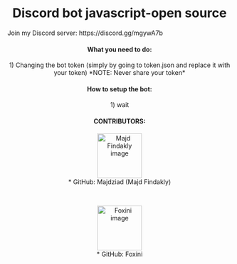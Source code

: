 <h1 align="center">Discord bot javascript-open source</h1>
Join my Discord server: https://discord.gg/mgywA7b

<h4 align="center">What you need to do:</h4>
<p align="center">1) Changing the bot token (simply by going to token.json and replace it with your token) *NOTE: Never share your token*</p>
<h4 align="center">How to setup the bot:</h4>
<p align="center">1) wait</p>

<h4 align="center">CONTRIBUTORS:</h4><p align="center"><img src="https://avatars2.githubusercontent.com/u/41499505?s=400&u=7df44029a75892f59537f8d5cfa527afb8d16aa7&v=4" width="100" alt="Majd Findakly image"><br>* GitHub: Majdziad (Majd Findakly)</p><br>
<p align="center"><img src="https://avatars2.githubusercontent.com/u/22862026?s=400&v=4" width="100" alt="Foxini image"><br>* GitHub: Foxini</p>


